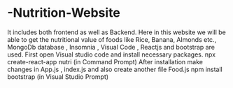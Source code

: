 # -Nutrition-Website
It includes both frontend as well as Backend.
Here in this website we will be able to get the nutritional value of foods like Rice, Banana, Almonds etc.,
MongoDb database , Insomnia , Visual Code , Reactjs and bootstrap are used.
First open Visual studio code and install necessary packages.
npx create-react-app nutri (in Command Prompt)
After installation make changes in App.js , index.js and also create another file Food.js
npm install bootstrap (in Visual Studio Prompt)
